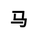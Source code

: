---
title: 马
layout: zodiac/single
description: 生肖信息 - 马.
js: ["js/luck/constellation/single.js"]
css: ["css/luck/constellation/single.css"]
---